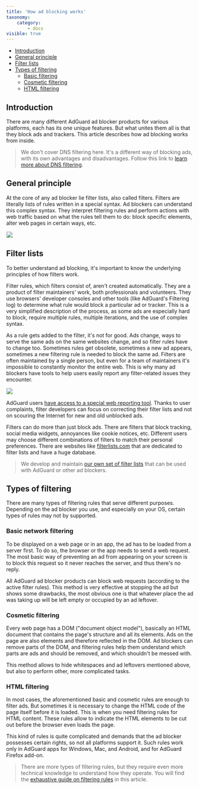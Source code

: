 ```yaml
---
title: 'How ad blocking works'
taxonomy:
    category:
        - docs
visible: true
---
```


*   [Introduction](#introduction)
*   [General principle](#general)
*   [Filter lists](#filter-lists)
*   [Types of filtering](#types-filtering)
    *   [Basic filtering](#vasic)
    *   [Cosmetic filtering](#cosmetic)
    *   [HTML filtering](#html)

<a name="introduction"></a>

## Introduction

There are many different AdGuard ad blocker products for various platforms, each has its one unique features. But what unites them all is that they block ads and trackers. This article describes how ad blocking works from inside. 

> We don't cover DNS filtering here. It's a different way of blocking ads, with its own advantages and disadvantages. Follow this link to [learn more about DNS filtering](https://kb.adguard.com/en/general/dns-filtering).

<a name="general"></a>

## General principle

At the core of any ad blocker lie filter lists, also called filters. Filters are literally lists of rules written in a special syntax. Ad blockers can understand this complex syntax. They interpret filtering rules and perform actions with web traffic based on what the rules tell them to do: block specific elements, alter web pages in certain ways, etc.

<img src="https://cdn.adguard.com/public/Adguard/Blog/manifestv3/adblockingworks.png" style="max-width: 750px; border: 1px solid #efefef;">

<a name="filter-lists"></a>

## Filter lists

To better understand ad blocking, it's important to know the underlying principles of how filters work.

Filter rules, which filters consist of, aren't created automatically. They are a product of filter maintainers' work, both professionals and volunteers. They use browsers' developer consoles and other tools (like AdGuard's Filtering log) to determine what rule would block a particular ad or tracker. This is a very simplified description of the process, as some ads are especially hard to block, require multiple rules, multiple iterations, and the use of complex syntax.

As a rule gets added to the filter, it's not for good. Ads change, ways to serve the same ads on the same websites change, and so filter rules have to change too. Sometimes rules get obsolete, sometimes a new ad appears, sometimes a new filtering rule is needed to block the same ad. Filters are often maintained by a single person, but even for a team of maintainers it's impossible to constantly monitor the entire web. This is why many ad blockers have tools to help users easily report any filter-related issues they encounter.

<img src="https://cdn.adguard.com/public/Adguard/Blog/manifestv3/filtersupdates.png" style="max-width: 750px; border: 1px solid #efefef;">

AdGuard users [have access to a special web reporting tool](https://reports.adguard.com/new_issue.html). Thanks to user complaints, filter developers can focus on correcting their filter lists and not on scouring the Internet for new and old unblocked ads.

Filters can do more than just block ads. There are filters that block tracking, social media widgets, annoyances like cookie notices, etc. Different users may choose different combinations of filters to match their personal preferences. There are websites like [filterlists.com](https://filterlists.com/) that are dedicated to filter lists and have a huge database.

> We develop and maintain [our own set of filter lists](https://kb.adguard.com/en/general/adguard-ad-filters) that can be used with AdGuard or other ad blockers.


<a name="types-filtering"></a>

## Types of filtering

There are many types of filtering rules that serve different purposes. Depending on the ad blocker you use, and especially on your OS, certain types of rules may not by supported.

<a name="basic"></a>

### Basic network filtering

To be displayed on a web page or in an app, the ad has to be loaded from a server first. To do so, the browser or the app needs to send a web request. The most basic way of preventing an ad from appearing on your screen is to block this request so it never reaches the server, and thus there's no reply.

All AdGuard ad blocker products can block web requests (according to the active filter rules). This method is very effective at stopping the ad but shows some drawbacks, the most obvious one is that whatever place the ad was taking up will be left empty or occupied by an ad leftover.

<a name="cosmetic"></a>

### Cosmetic filtering

Every web page has a DOM ("document object model"), basically an HTML document that contains the page's structure and all its elements. Ads on the page are also elements and therefore reflected in the DOM. Ad blockers can remove parts of the DOM, and filtering rules help them understand which parts are ads and should be removed, and which shouldn't be messed with.

This method allows to hide whitespaces and ad leftovers mentioned above, but also to perform other, more complicated tasks.

<a name="html"></a>

### HTML filtering

In most cases, the aforementioned basic and cosmetic rules are enough to filter ads. But sometimes it is necessary to change the HTML code of the page itself before it is loaded. This is when you need filtering rules for HTML content. These rules allow to indicate the HTML elements to be cut out before the browser even loads the page.

This kind of rules is quite complicated and demands that the ad blocker possesses certain rights, so not all platforms support it. Such rules work only in AdGuard apps for Windows, Mac, and Android, and for AdGuard Firefox add-on.

> There are more types of filtering rules, but they require even more technical knowledge to understand how they operate. You will find the [exhaustive guide on filtering rules](https://kb.adguard.com/en/general/how-to-create-your-own-ad-filters) in this article.
